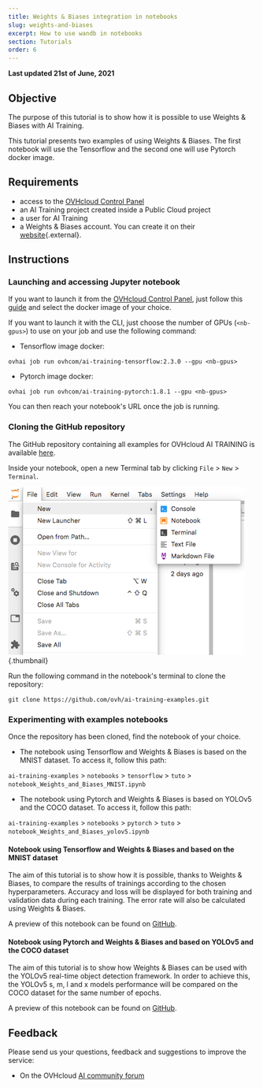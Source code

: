 ```yaml
---
title: Weights & Biases integration in notebooks
slug: weights-and-biases
excerpt: How to use wandb in notebooks
section: Tutorials
order: 6
---
```


**Last updated 21st of June, 2021**

## Objective

The purpose of this tutorial is to show how it is possible to use Weights & Biases with AI Training.

This tutorial presents two examples of using Weights & Biases. The first notebook will use the Tensorflow and the second one will use Pytorch docker image.

## Requirements

- access to the [OVHcloud Control Panel](https://ca.ovh.com/auth/?action=gotomanager&from=https://www.ovh.com/sg/&ovhSubsidiary=sg)
- an AI Training project created inside a Public Cloud project
- a user for AI Training
- a Weights & Biases account. You can create it on their [website](https://wandb.ai/site){.external}.

## Instructions

### Launching and accessing Jupyter notebook

If you want to launch it from the [OVHcloud Control Panel](https://ca.ovh.com/auth/?action=gotomanager&from=https://www.ovh.com/sg/&ovhSubsidiary=sg), just follow this [guide](../start-use-notebooks) and select the docker image of your choice.

If you want to launch it with the CLI, just choose the number of GPUs (`<nb-gpus>`) to use on your job and use the following command:

- Tensorflow image docker:

``` {.bash}
ovhai job run ovhcom/ai-training-tensorflow:2.3.0 --gpu <nb-gpus>
```

- Pytorch image docker:

``` {.bash}
ovhai job run ovhcom/ai-training-pytorch:1.8.1 --gpu <nb-gpus>
```

You can then reach your notebook's URL once the job is running.

### Cloning the GitHub repository

The GitHub repository containing all examples for OVHcloud AI TRAINING is available [here](https://github.com/ovh/ai-training-examples).

Inside your notebook, open a new Terminal tab by clicking `File` > `New` > `Terminal`.

![image](images/new-terminal.png){.thumbnail}

Run the following command in the notebook's terminal to clone the repository:

``` {.bash}
git clone https://github.com/ovh/ai-training-examples.git
```

### Experimenting with examples notebooks

Once the repository has been cloned, find the notebook of your choice.

- The notebook using Tensorflow and Weights & Biases is based on the MNIST dataset. To access it, follow this path:

`ai-training-examples` > `notebooks` > `tensorflow` > `tuto` > `notebook_Weights_and_Biases_MNIST.ipynb`

- The notebook using Pytorch and Weights & Biases is based on YOLOv5 and the COCO dataset. To access it, follow this path:

`ai-training-examples` > `notebooks` > `pytorch` > `tuto` > `notebook_Weights_and_Biases_yolov5.ipynb`

#### Notebook using Tensorflow and Weights & Biases and based on the MNIST dataset

The aim of this tutorial is to show how it is possible, thanks to Weights & Biases, to compare the results of trainings according to the chosen hyperparameters. Accuracy and loss will be displayed for both training and validation data during each training. The error rate will also be calculated using Weights & Biases.

A preview of this notebook can be found on [GitHub](https://github.com/ovh/ai-training-examples/blob/main/notebooks/tensorflow/tuto/notebook_Weights_and_Biases_MNIST.ipynb).

#### Notebook using Pytorch and Weights & Biases and based on YOLOv5 and the COCO dataset

The aim of this tutorial is to show how Weights & Biases can be used with the YOLOv5 real-time object detection framework. In order to achieve this, the YOLOv5 s, m, l and x models performance will be compared on the COCO dataset for the same number of epochs.

A preview of this notebook can be found on [GitHub](https://github.com/ovh/ai-training-examples/blob/main/notebooks/pytorch/tuto/notebook_Weights_and_Biases_yolov5.ipynb).

## Feedback

Please send us your questions, feedback and suggestions to improve the service:

- On the OVHcloud [AI community forum](https://community.ovh.com/en/c/Data-AI)
